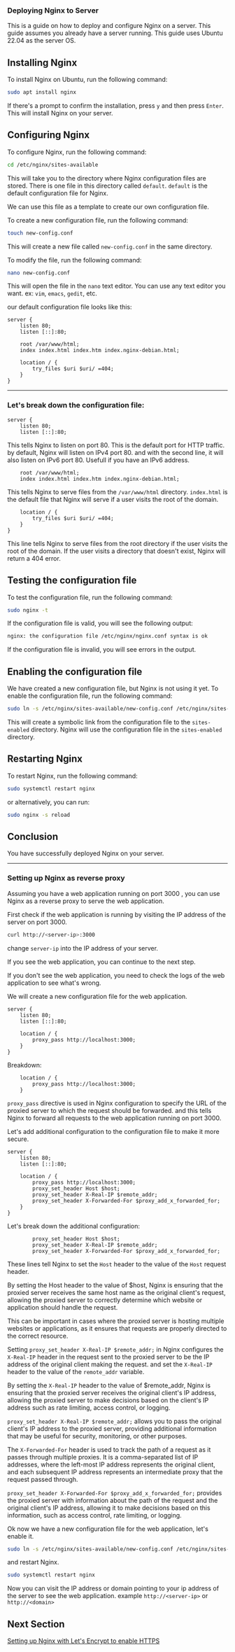 ### Deploying Nginx to Server

This is a guide on how to deploy and configure Nginx on a server.
This guide assumes you already have a server running.
This guide uses Ubuntu 22.04 as the server OS.

## Installing Nginx

To install Nginx on Ubuntu, run the following command:

```bash
sudo apt install nginx
```

If there's a prompt to confirm the installation, press `y` and then press `Enter`.
This will install Nginx on your server.

## Configuring Nginx

To configure Nginx, run the following command:

```bash
cd /etc/nginx/sites-available
```

This will take you to the directory where Nginx configuration files are stored.
There is one file in this directory called `default`.
`default` is the default configuration file for Nginx.

We can use this file as a template to create our own configuration file.

To create a new configuration file, run the following command:

```bash
touch new-config.conf
```

This will create a new file called `new-config.conf` in the same directory.

To modify the file, run the following command:

```bash
nano new-config.conf
```

This will open the file in the `nano` text editor. You can use any text editor you want. ex: `vim`, `emacs`, `gedit`,
etc.

our default configuration file looks like this:

```nginx
server {
    listen 80;
    listen [::]:80;
    
    root /var/www/html;
    index index.html index.htm index.nginx-debian.html;
    
    location / {
        try_files $uri $uri/ =404;
    }
}
```
---
### Let's break down the configuration file:

```nginx
server {
    listen 80;
    listen [::]:80;
```

This tells Nginx to listen on port 80. This is the default port for HTTP traffic.
by default, Nginx will listen on IPv4 port 80. and with the second line, it will also listen on IPv6 port 80.
Usefull if you have an IPv6 address.


```nginx
    root /var/www/html;
    index index.html index.htm index.nginx-debian.html;
```
This tells Nginx to serve files from the `/var/www/html` directory.
`index.html` is the default file that Nginx will serve if a user visits the root of the domain.

```nginx
    location / {
        try_files $uri $uri/ =404;
    }
}
```
This line tells Nginx to serve files from the root directory if the user visits the root of the domain.
If the user visits a directory that doesn't exist, Nginx will return a 404 error.

## Testing the configuration file
To test the configuration file, run the following command:
```bash
sudo nginx -t
```
If the configuration file is valid, you will see the following output:
```bash
nginx: the configuration file /etc/nginx/nginx.conf syntax is ok
```
If the configuration file is invalid, you will see errors in the output.

## Enabling the configuration file
We have created a new configuration file, but Nginx is not using it yet.
To enable the configuration file, run the following command:
```bash
sudo ln -s /etc/nginx/sites-available/new-config.conf /etc/nginx/sites-enabled/
```
This will create a symbolic link from the configuration file to the `sites-enabled` directory.
Nginx will use the configuration file in the `sites-enabled` directory.

## Restarting Nginx
To restart Nginx, run the following command:
```bash
sudo systemctl restart nginx
```
or alternatively, you can run:
```bash
sudo nginx -s reload
```

## Conclusion
You have successfully deployed Nginx on your server.

---

### Setting up Nginx as reverse proxy
Assuming you have a web application running on port 3000 , you can use Nginx as a reverse proxy to serve the web application.

First check if the web application is running by visiting the IP address of the server on port 3000.
```bash
curl http://<server-ip>:3000
```
change `server-ip` into the IP address of your server.

If you see the web application, you can continue to the next step.

If you don't see the web application, you need to check the logs of the web application to see what's wrong.

We will create a new configuration file for the web application.
```nginx
server {
    listen 80;
    listen [::]:80;
    
    location / {
        proxy_pass http://localhost:3000;
    }
}
```

Breakdown:
```nginx
    location / {
        proxy_pass http://localhost:3000;
    }
```
`proxy_pass` directive is used in Nginx configuration to specify the URL of the proxied server to which the request should be forwarded.
and this tells Nginx to forward all requests to the web application running on port 3000.

Let's add additional configuration to the configuration file to make it more secure.
```nginx
server {
    listen 80;
    listen [::]:80;
    
    location / {
        proxy_pass http://localhost:3000;
        proxy_set_header Host $host;
        proxy_set_header X-Real-IP $remote_addr;
        proxy_set_header X-Forwarded-For $proxy_add_x_forwarded_for;
    }
}
```
Let's break down the additional configuration:
```nginx
        proxy_set_header Host $host;
        proxy_set_header X-Real-IP $remote_addr;
        proxy_set_header X-Forwarded-For $proxy_add_x_forwarded_for;
```
These lines tell Nginx to set the `Host` header to the value of the `Host` request header.

By setting the Host header to the value of $host, Nginx is ensuring that the proxied server receives the same host name as the original client's request, allowing the proxied server to correctly determine which website or application should handle the request.

This can be important in cases where the proxied server is hosting multiple websites or applications, as it ensures that requests are properly directed to the correct resource.

Setting `proxy_set_header X-Real-IP $remote_addr;` in Nginx configures the `X-Real-IP` header in the request sent to the proxied server to be the IP address of the original client making the request.
and set the `X-Real-IP` header to the value of the `remote_addr` variable.

By setting the `X-Real-IP` header to the value of $remote_addr, Nginx is ensuring that the proxied server receives the original client's IP address, allowing the proxied server to make decisions based on the client's IP address such as rate limiting, access control, or logging.

`proxy_set_header X-Real-IP $remote_addr;` allows you to pass the original client's IP address to the proxied server, providing additional information that may be useful for security, monitoring, or other purposes.

The `X-Forwarded-For` header is used to track the path of a request as it passes through multiple proxies. It is a comma-separated list of IP addresses, where the left-most IP address represents the original client, and each subsequent IP address represents an intermediate proxy that the request passed through.

`proxy_set_header X-Forwarded-For $proxy_add_x_forwarded_for;` provides the proxied server with information about the path of the request and the original client's IP address, allowing it to make decisions based on this information, such as access control, rate limiting, or logging.

Ok now we have a new configuration file for the web application, let's enable it.
```bash
sudo ln -s /etc/nginx/sites-available/new-config.conf /etc/nginx/sites-enabled/
```
and restart Nginx.
```bash
sudo systemctl restart nginx
```

Now you can visit the IP address or domain pointing to your ip address of the server to see the web application.
example `http://<server-ip>` or `http://<domain>`

## Next Section 
[Setting up Nginx with Let's Encrypt to enable HTTPS]() 
